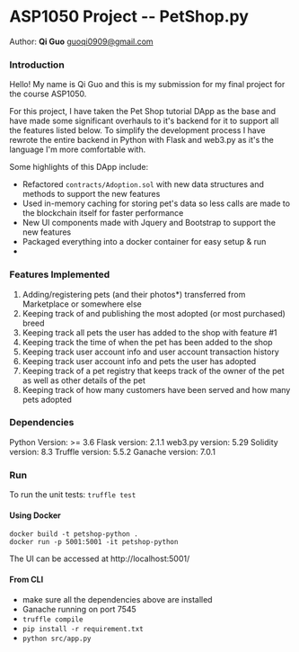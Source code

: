 # ASP1050 Project -- PetShop.py
Author: **Qi Guo** <guoqi0909@gmail.com>

### Introduction
Hello! My name is Qi Guo and this is my submission for my final project for the course ASP1050.

For this project, I have taken the Pet Shop tutorial DApp as the base and have made some significant overhauls to it's backend for it to support all the features listed below. To simplify the development process I have rewrote the entire backend in Python with Flask and web3.py as it's the language I'm more comfortable with. 

Some highlights of this DApp include:
- Refactored `contracts/Adoption.sol` with new data structures and methods to support the new features
- Used in-memory caching for storing pet's data so less calls are made to the blockchain itself for faster performance
- New UI components made with Jquery and Bootstrap to support the new features
- Packaged everything into a docker container for easy setup & run
- 



### Features Implemented
1. Adding/registering pets (and their photos*) transferred from Marketplace or somewhere else
2. Keeping track of and publishing the most adopted (or most purchased) breed
3. Keeping track all pets the user has added to the shop with feature #1
4. Keeping track the time of when the pet has been added to the shop
5. Keeping track user account info and user account transaction history
6. Keeping track user account info and pets the user has adopted
7. Keeping track of a pet registry that keeps track of the owner of the pet as well as other details of the pet 
8. Keeping track of how many customers have been served and how many pets adopted

### Dependencies
Python Version: >= 3.6
Flask version: 2.1.1
web3.py version: 5.29
Solidity version: 8.3
Truffle version: 5.5.2
Ganache version: 7.0.1

### Run

To run the unit tests:
`truffle test`

#### Using Docker 
```
docker build -t petshop-python .
docker run -p 5001:5001 -it petshop-python
```
The UI can be accessed at http://localhost:5001/

#### From CLI
- make sure all the dependencies above are installed
- Ganache running on port 7545
- `truffle compile`
- `pip install -r requirement.txt` 
- `python src/app.py` 
